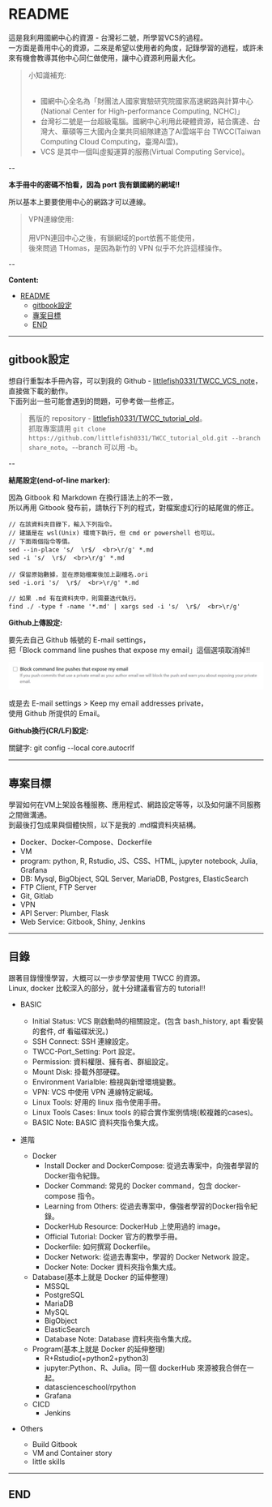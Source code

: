 # README

<!-- X副對員工這麼壞= =，那公司的產品我還不用爆! -->
<!-- 把資源用到大爆炸的那一種XDD~ -->

<!-- 目前規劃將此比較作為第12屆-IT邦幫忙鐵人賽。 -->
<!-- 主軸是教學使用台灣的超級電腦-台灣衫二號TWCC，其底下的虛擬運算資源。 -->
<!-- 次要是學習 Docker 操作，架設自己的雲算環境與服務。 -->

這是我利用國網中心的資源 - 台灣衫二號，所學習VCS的過程。  <br>
一方面是善用中心的資源，二來是希望以使用者的角度，記錄學習的過程，或許未來有機會教導其他中心同仁做使用，讓中心資源利用最大化。

> 小知識補充:  <br>
>  <br>
> - 國網中心全名為「財團法人國家實驗研究院國家高速網路與計算中心(National Center for High-performance Computing, NCHC)」  <br>
> - 台灣衫二號是一台超級電腦。國網中心利用此硬體資源，結合廣達、台灣大、華碩等三大國內企業共同組隊建造了AI雲端平台 TWCC(Taiwan Computing Cloud Computing，臺灣AI雲)。  <br>
> - VCS 是其中一個叫虛擬運算的服務(Virtual Computing Service)。

--

**本手冊中的密碼不怕看，因為 port 我有鎖國網的網域!!**

所以基本上要要使用中心的網路才可以連線。

> VPN連線使用:  <br>
>  <br>
> 用VPN連回中心之後，有鎖網域的port依舊不能使用，  <br>
> 後來問過 THomas，是因為新竹的 VPN 似乎不允許這樣操作。

--

**Content:**

<!-- TOC -->

- [README](#readme)
  - [gitbook設定](#gitbook設定)
  - [專案目標](#專案目標)
  - [END](#end)

<!-- /TOC -->

---

## gitbook設定

想自行重製本手冊內容，可以到我的 Github - [littlefish0331/TWCC_VCS_note](https://github.com/littlefish0331/TWCC_VCS_note)，直接做下載的動作。  <br>
下面列出一些可能會遇到的問題，可參考做一些修正。

> 舊版的 repository - [littlefish0331/TWCC_tutorial_old](https://github.com/littlefish0331/TWCC_tutorial_old)。  <br>
> 抓取專案請用 `git clone https://github.com/littlefish0331/TWCC_tutorial_old.git --branch share_note`。--branch 可以用 -b。

--

**結尾設定(end-of-line marker):**

因為 Gitbook 和 Markdown 在換行語法上的不一致，  <br>
所以再用 Gitbook 發布前，請執行下列的程式，對檔案虛幻行的結尾做的修正。

```{bash}
// 在該資料夾目錄下，輸入下列指令。
// 建議是在 wsl(Unix) 環境下執行，但 cmd or powershell 也可以。
// 下面兩個指令等價。
sed --in-place 's/  \r$/  <br>\r/g' *.md
sed -i 's/  \r$/  <br>\r/g' *.md

// 保留原始數據，並在原始檔案後加上副檔名.ori
sed -i.ori 's/  \r$/  <br>\r/g' *.md
```

```{bash}
// 如果 .md 有在資料夾中，則需要迭代執行。
find ./ -type f -name '*.md' | xargs sed -i 's/  \r$/  <br>\r/g'
```

**Github上傳設定:**

要先去自己 Github 帳號的 E-mail settings，  <br>
把「Block command line pushes that expose my email」這個選項取消掉!!

![github_email_setting_command_line](./image/github_email_setting_command_line.jpg)

或是去 E-mail settings > Keep my email addresses private，  <br>
使用 Github 所提供的 Email。

**Github換行(CR/LF)設定:**

關鍵字: git config --local core.autocrlf

---

## 專案目標

學習如何在VM上架設各種服務、應用程式、網路設定等等，以及如何讓不同服務之間做溝通。  <br>
到最後打包成果與個體快照，以下是我的 .md檔資料夾結構。

- Docker、Docker-Compose、Dockerfile
- VM
- program: python, R, Rstudio, JS、CSS、HTML, jupyter notebook, Julia, Grafana
- DB: Mysql, BigObject, SQL Server, MariaDB, Postgres, ElasticSearch
- FTP Client, FTP Server
- Git, Gitlab
- VPN
- API Server: Plumber, Flask
- Web Service: Gitbook, Shiny, Jenkins

---

## 目錄

跟著目錄慢慢學習，大概可以一步步學習使用 TWCC 的資源。  <br>
Linux, docker 比較深入的部分，就十分建議看官方的 tutorial!!

- BASIC
  - Initial Status: VCS 剛啟動時的相關設定。(包含 bash_history, apt 看安裝的套件, df 看磁碟狀況。)
  - SSH Connect: SSH 連線設定。
  - TWCC-Port_Setting: Port 設定。
  - Permission: 資料權限、擁有者、群組設定。
  - Mount Disk: 掛載外部硬碟。
  - Environment Varialble: 檢視與新增環境變數。
  - VPN: VCS 中使用 VPN 連線特定網域。
  - Linux Tools: 好用的 linux 指令使用手冊。
  - Linux Tools Cases: linux tools 的綜合實作案例情境(較複雜的cases)。
  - BASIC Note: BASIC 資料夾指令集大成。

- 進階
  - Docker
    - Install Docker and DockerCompose: 從過去專案中，向強者學習的Docker指令紀錄。
    - Docker Command: 常見的 Docker command，包含 docker-compose 指令。
    - Learning from Others: 從過去專案中，像強者學習的Docker指令紀錄。
    - DockerHub Resource: DockerHub 上使用過的 image。
    - Official Tutorial: Docker 官方的教學手冊。
    - Dockerfile: 如何撰寫 Dockerfile。
    - Docker Network: 從過去專案中，學習的 Docker Network 設定。
    - Docker Note: Docker 資料夾指令集大成。
  - Database(基本上就是 Docker 的延伸整理)
    - MSSQL
    - PostgreSQL
    - MariaDB
    - MySQL
    - BigObject
    - ElasticSearch
    - Database Note: Database 資料夾指令集大成。
  - Program(基本上就是 Docker 的延伸整理)
    - R+Rstudio(+python2+python3)
    - jupyter:Python、R、Julia。同一個 dockerHub 來源被我合併在一起。
    - datascienceschool/rpython
    - Grafana
  - CICD
    - Jenkins
- Others
  - Build Gitbook
  - VM and Container story
  - little skills

---

## END
